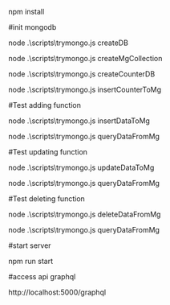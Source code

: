 
npm install 


#init mongodb  

node .\scripts\trymongo.js   createDB  

node .\scripts\trymongo.js   createMgCollection  

node .\scripts\trymongo.js  createCounterDB  

node .\scripts\trymongo.js  insertCounterToMg  



#Test adding function  

node .\scripts\trymongo.js   insertDataToMg  

node .\scripts\trymongo.js   queryDataFromMg  


#Test updating function  

node .\scripts\trymongo.js   updateDataToMg  

node .\scripts\trymongo.js   queryDataFromMg  


#Test deleting function  

node .\scripts\trymongo.js   deleteDataFromMg  

node .\scripts\trymongo.js   queryDataFromMg  


#start server  

npm run start  



#access api graphql  

http://localhost:5000/graphql
